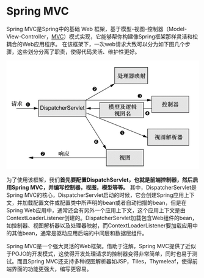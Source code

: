 # Spring MVC

Spring MVC是Spring中的基础 Web 框架，基于模型-视图-控制器（Model-View-Controller，[MVC](https://zh.wikipedia.org/wiki/MVC)）模式实现，它能够帮你构建像Spring框架那样灵活和松耦合的Web应用程序。
在该框架下，一次web请求大致可以分为如下图几个步骤，这些划分分离了职责，使得代码灵活、维护性更好。

![](https://raw.githubusercontent.com/wuqifan1098/picBed/master/DispatchServlet.png)

为了使用该框架，我们**首先要配置DispatchServlet，也就是前端控制器，然后启用Spring MVC，并编写控制器，视图，模型等等。**
其中，DispatcherServlet是Spring MVC的核心，DispatcherServlet启动的时候，它会创建Spring应用上下文，并加载配置文件或配置类中所声明的bean或者自动扫描的bean，但是在Spring Web应用中，通常还会有另外一个应用上下文，这个应用上下文是由ContextLoaderListener创建的。DispatcherServlet加载包含Web组件的bean，如控制器、视图解析器以及处理器映射，而ContextLoaderListener要加载应用中的其他bean，通常是驱动应用后端的中间层和数据层组件。

Spring MVC是一个强大灵活的Web框架。借助于注解，Spring MVC提供了近似于POJO的开发模式，这使得开发处理请求的控制器变得非常简单，同时也易于测试。而且Spring MVC还支持多种视图解析器如JSP，Tiles，Thymeleaf，使得前端界面的功能更强大，编写更容易。